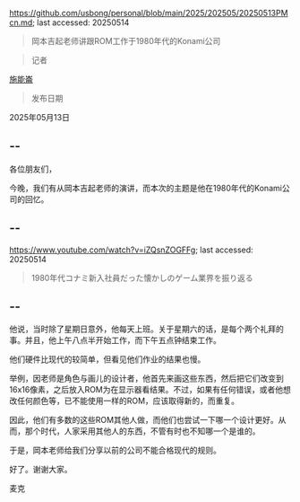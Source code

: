 https://github.com/usbong/personal/blob/main/2025/202505/20250513PMcn.md; last accessed: 20250514

> 岡本吉起老师讲跟ROM工作于1980年代的Konami公司

> 记者

[施能崙](https://www.linkedin.com/in/michaelsyson/)

> 发布日期

2025年05月13日

## --

各位朋友们，

今晚，我们有从岡本吉起老师的演讲，而本次的主题是他在1980年代的Konami公司的回忆。

## --

https://www.youtube.com/watch?v=iZQsnZOGFFg; last accessed: 20250514

> 1980年代コナミ新入社員だった懐かしのゲーム業界を振り返る

## --

他说，当时除了星期日意外，他每天上班。关于星期六的话，是每个两个礼拜的事。并且，他上午八点半开始工作，而下午五点钟结束工作。

他们硬件比现代的较简单，但看见他们作业的结果也慢。

举例，因老师是角色与画儿的设计者，他首先来画这些东西，然后把它们改变到16x16像素，之后放入ROM为在显示器看结果。不过，如果有任何错误，或者他想改任何颜色等，已不能使用一样的ROM，应该取得新的，而重复。

因此，他们有多数的这些ROM其他人做，而他们也尝试一下哪一个设计更好。从而，那个时代，人家采用其他人的东西，不管有时也不知哪一个是谁的。

于是，岡本老师给我们分享以前的公司不能合格现代的规则。

好了。谢谢大家。

麦克
